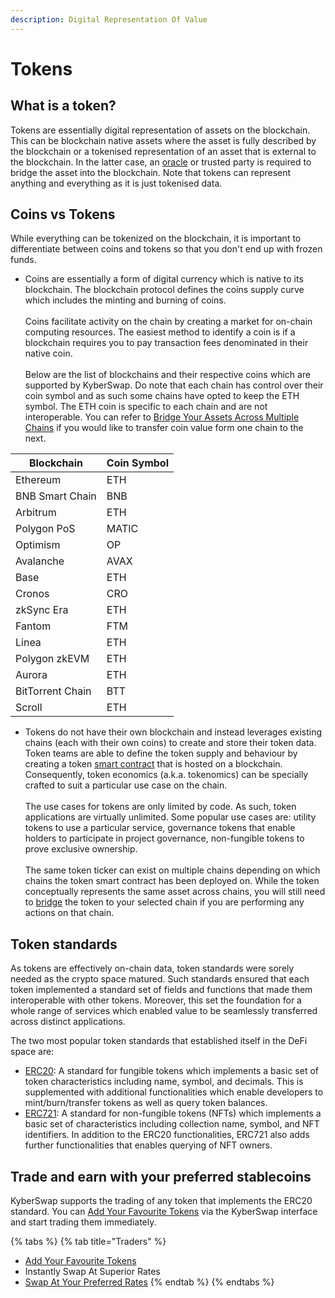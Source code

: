 ```yaml
---
description: Digital Representation Of Value
---
```


# Tokens

## What is a token?

Tokens are essentially digital representation of assets on the blockchain. This can be blockchain native assets where the asset is fully described by the blockchain or a tokenised representation of an asset that is external to the blockchain. In the latter case, an [oracle](https://ethereum.org/en/developers/docs/oracles/) or trusted party is required to bridge the asset into the blockchain. Note that tokens can represent anything and everything as it is just tokenised data.

## Coins vs Tokens

While everything can be tokenized on the blockchain, it is important to differentiate between coins and tokens so that you don't end up with frozen funds.

* Coins are essentially a form of digital currency which is native to its blockchain. The blockchain protocol defines the coins supply curve which includes the minting and burning of coins.\
  \
  Coins facilitate activity on the chain by creating a market for on-chain computing resources. The easiest method to identify a coin is if a blockchain requires you to pay transaction fees denominated in their native coin. \
  \
  Below are the list of blockchains and their respective coins which are supported by KyberSwap. Do note that each chain has control over their coin symbol and as such some chains have opted to keep the ETH symbol. The ETH coin is specific to each chain and are not interoperable. You can refer to [Bridge Your Assets Across Multiple Chains](broken-reference) if you would like to transfer coin value form one chain to the next.

| Blockchain       | Coin Symbol |
| ---------------- | ----------- |
| Ethereum         | ETH         |
| BNB Smart Chain  | BNB         |
| Arbitrum         | ETH         |
| Polygon PoS      | MATIC       |
| Optimism         | OP          |
| Avalanche        | AVAX        |
| Base             | ETH         |
| Cronos           | CRO         |
| zkSync Era       | ETH         |
| Fantom           | FTM         |
| Linea            | ETH         |
| Polygon zkEVM    | ETH         |
| Aurora           | ETH         |
| BitTorrent Chain | BTT         |
| Scroll           | ETH         |

* Tokens do not have their own blockchain and instead leverages existing chains (each with their own coins) to create and store their token data. Token teams are able to define the token supply and behaviour by creating a token [smart contract](https://ethereum.org/en/smart-contracts/) that is hosted on a blockchain. Consequently, token economics (a.k.a. tokenomics) can be specially crafted to suit a particular use case on the chain.\
  \
  The use cases for tokens are only limited by code. As such, token applications are virtually unlimited. Some popular use cases are: utility tokens to use a particular service, governance tokens that enable holders to participate in project governance, non-fungible tokens to prove exclusive ownership.\
  \
  The same token ticker can exist on multiple chains depending on which chains the token smart contract has been deployed on. While the token conceptually represents the same asset across chains, you will still need to [bridge](broken-reference) the token to your selected chain if you are performing any actions on that chain.

## Token standards

As tokens are effectively on-chain data, token standards were sorely needed as the crypto space matured. Such standards ensured that each token implemented a standard set of fields and functions that made them interoperable with other tokens. Moreover, this set the foundation for a whole range of services which enabled value to be seamlessly transferred across distinct applications.

The two most popular token standards that established itself in the DeFi space are:

* [ERC20](https://docs.openzeppelin.com/contracts/4.x/erc20): A standard for fungible tokens which implements a basic set of token characteristics including name, symbol, and decimals. This is supplemented with additional functionalities which enable developers to mint/burn/transfer tokens as well as query token balances.
* [ERC721](https://docs.openzeppelin.com/contracts/4.x/erc721): A standard for non-fungible tokens (NFTs) which implements a basic set of characteristics including collection name, symbol, and NFT identifiers. In addition to the ERC20 functionalities, ERC721 also adds further functionalities that enables querying of NFT owners.

## Trade and earn with your preferred stablecoins&#x20;

KyberSwap supports the trading of any token that implements the ERC20 standard. You can [Add Your Favourite Tokens](../../../kyberswap-solutions/kyberswap-interface/user-guides/add-your-favourite-tokens.md) via the KyberSwap interface and start trading them immediately.

{% tabs %}
{% tab title="Traders" %}
* [Add Your Favourite Tokens](../../../kyberswap-solutions/kyberswap-interface/user-guides/add-your-favourite-tokens.md)
* Instantly Swap At Superior Rates
* [Swap At Your Preferred Rates](../../../kyberswap-solutions/kyberswap-interface/user-guides/trade-at-your-preferred-rates.md)
{% endtab %}
{% endtabs %}
